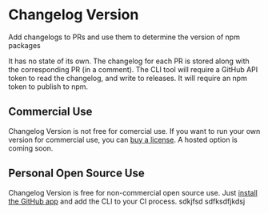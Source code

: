 # Changelog Version

Add changelogs to PRs and use them to determine the version of npm packages

It has no state of its own. The changelog for each PR is stored along with the corresponding PR (in a comment). The CLI tool will require a GitHub API token to read the changelog, and write to releases. It will require an npm token to publish to npm.

## Commercial Use

Changelog Version is not free for comercial use. If you want to run your own version for commercial use, you can [buy a license](https://licensezero.com/offers/fd126855-9cba-457c-b444-db54f7a4f852). A hosted option is coming soon.

## Personal Open Source Use

Changelog Version is free for non-commercial open source use. Just [install the GitHub app](https://github.com/apps/changelog-version) and add the CLI to your CI process.
sdkjfsd
sdfksdfjkdsj
